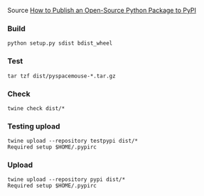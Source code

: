 Source [How to Publish an Open-Source Python Package to PyPI](https://realpython.com/pypi-publish-python-package/)

### Build
    python setup.py sdist bdist_wheel

### Test
    tar tzf dist/pyspacemouse-*.tar.gz

### Check
    twine check dist/*

### Testing upload
    twine upload --repository testpypi dist/*
    Required setup $HOME/.pypirc
[comment]: <> (    twine upload --repository-url https://test.pypi.org/legacy/ dist/*)

### Upload
    twine upload --repository pypi dist/*
    Required setup $HOME/.pypirc
[comment]: <> (    twine upload dist/*)
